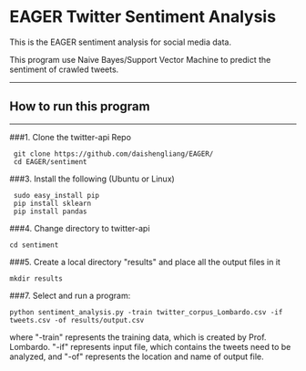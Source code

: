 # EAGER Twitter Sentiment Analysis
This is the EAGER sentiment analysis for social media data.

This program use Naive Bayes/Support Vector Machine to predict the sentiment of crawled tweets.


* * * 
## How to run this program
* * * 
###1. Clone the twitter-api Repo
```
 git clone https://github.com/daishengliang/EAGER/
 cd EAGER/sentiment
```

###3. Install the following (Ubuntu or Linux)
```
 sudo easy_install pip
 pip install sklearn
 pip install pandas
```


###4. Change directory to twitter-api
```
cd sentiment
```

###5. Create a local directory "results" and place all the output files in it
```
mkdir results
```

###7. Select and run a program:
```
python sentiment_analysis.py -train twitter_corpus_Lombardo.csv -if tweets.csv -of results/output.csv
```
where "-train" represents the training data, which is created by Prof. Lombardo. "-if" represents input file, which contains the tweets need to be analyzed, and "-of" represents the location and name of output file.

